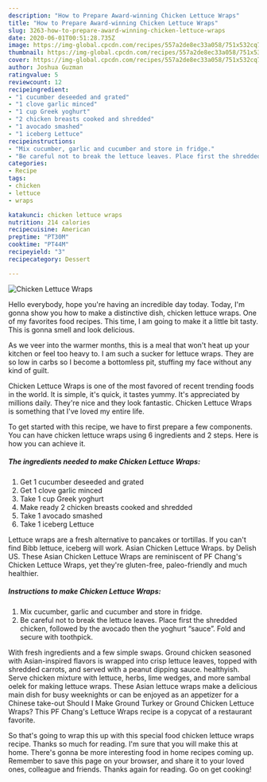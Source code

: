 ```yaml
---
description: "How to Prepare Award-winning Chicken Lettuce Wraps"
title: "How to Prepare Award-winning Chicken Lettuce Wraps"
slug: 3263-how-to-prepare-award-winning-chicken-lettuce-wraps
date: 2020-06-01T00:51:28.735Z
image: https://img-global.cpcdn.com/recipes/557a2de8ec33a058/751x532cq70/chicken-lettuce-wraps-recipe-main-photo.jpg
thumbnail: https://img-global.cpcdn.com/recipes/557a2de8ec33a058/751x532cq70/chicken-lettuce-wraps-recipe-main-photo.jpg
cover: https://img-global.cpcdn.com/recipes/557a2de8ec33a058/751x532cq70/chicken-lettuce-wraps-recipe-main-photo.jpg
author: Joshua Guzman
ratingvalue: 5
reviewcount: 12
recipeingredient:
- "1 cucumber deseeded and grated"
- "1 clove garlic minced"
- "1 cup Greek yoghurt"
- "2 chicken breasts cooked and shredded"
- "1 avocado smashed"
- "1 iceberg Lettuce"
recipeinstructions:
- "Mix cucumber, garlic and cucumber and store in fridge."
- "Be careful not to break the lettuce leaves. Place first the shredded chicken, followed by the avocado then the yoghurt “sauce”. Fold and secure with toothpick."
categories:
- Recipe
tags:
- chicken
- lettuce
- wraps

katakunci: chicken lettuce wraps 
nutrition: 214 calories
recipecuisine: American
preptime: "PT30M"
cooktime: "PT44M"
recipeyield: "3"
recipecategory: Dessert

---
```



![Chicken Lettuce Wraps](https://img-global.cpcdn.com/recipes/557a2de8ec33a058/751x532cq70/chicken-lettuce-wraps-recipe-main-photo.jpg)

Hello everybody, hope you're having an incredible day today. Today, I'm gonna show you how to make a distinctive dish, chicken lettuce wraps. One of my favorites food recipes. This time, I am going to make it a little bit tasty. This is gonna smell and look delicious.

As we veer into the warmer months, this is a meal that won&#39;t heat up your kitchen or feel too heavy to. I am such a sucker for lettuce wraps. They are so low in carbs so I become a bottomless pit, stuffing my face without any kind of guilt.

Chicken Lettuce Wraps is one of the most favored of recent trending foods in the world. It is simple, it's quick, it tastes yummy. It's appreciated by millions daily. They're nice and they look fantastic. Chicken Lettuce Wraps is something that I've loved my entire life.


To get started with this recipe, we have to first prepare a few components. You can have chicken lettuce wraps using 6 ingredients and 2 steps. Here is how you can achieve it.

<!--inarticleads1-->

##### The ingredients needed to make Chicken Lettuce Wraps:

1. Get 1 cucumber deseeded and grated
1. Get 1 clove garlic minced
1. Take 1 cup Greek yoghurt
1. Make ready 2 chicken breasts cooked and shredded
1. Take 1 avocado smashed
1. Take 1 iceberg Lettuce


Lettuce wraps are a fresh alternative to pancakes or tortillas. If you can&#39;t find Bibb lettuce, iceberg will work. Asian Chicken Lettuce Wraps. by Delish US. These Asian Chicken Lettuce Wraps are reminiscent of PF Chang&#39;s Chicken Lettuce Wraps, yet they&#39;re gluten-free, paleo-friendly and much healthier. 

<!--inarticleads2-->

##### Instructions to make Chicken Lettuce Wraps:

1. Mix cucumber, garlic and cucumber and store in fridge.
1. Be careful not to break the lettuce leaves. Place first the shredded chicken, followed by the avocado then the yoghurt “sauce”. Fold and secure with toothpick.


With fresh ingredients and a few simple swaps. Ground chicken seasoned with Asian-inspired flavors is wrapped into crisp lettuce leaves, topped with shredded carrots, and served with a peanut dipping sauce. healthyish. Serve chicken mixture with lettuce, herbs, lime wedges, and more sambal oelek for making lettuce wraps. These Asian lettuce wraps make a delicious main dish for busy weeknights or can be enjoyed as an appetizer for a Chinese take-out Should I Make Ground Turkey or Ground Chicken Lettuce Wraps? This PF Chang&#39;s Lettuce Wraps recipe is a copycat of a restaurant favorite. 

So that's going to wrap this up with this special food chicken lettuce wraps recipe. Thanks so much for reading. I'm sure that you will make this at home. There's gonna be more interesting food in home recipes coming up. Remember to save this page on your browser, and share it to your loved ones, colleague and friends. Thanks again for reading. Go on get cooking!

